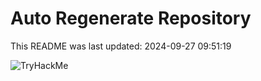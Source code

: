 # Auto Regenerate Repository

This README was last updated: 2024-09-27 09:51:19

 ![TryHackMe](https://tryhackme.com/badge/533634)